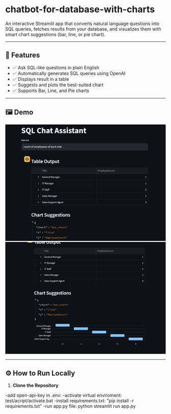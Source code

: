 ﻿# chatbot-for-database-with-charts


An interactive Streamlit app that converts natural language questions into SQL queries, fetches results from your database, and visualizes them with smart chart suggestions (bar, line, or pie chart).



---

## 🚀 Features

- ✅ Ask SQL-like questions in plain English
- ✅ Automatically generates SQL queries using OpenAI
- ✅ Displays result in a table
- ✅ Suggests and plots the best-suited chart
- ✅ Supports Bar, Line, and Pie charts

---

## 🖼️ Demo


![App Screenshot](images\img1.png)
![App Screenshot](images\img2.png)


---

## ⚙️ How to Run Locally

1. **Clone the Repository**

-add open-api-key in .env: 
-activate virtual enviroment: test/acript/activate.bat
-install requirements.txt: "pip install -r requirements.txt"
-run app.py file: python streamlit run app.py

